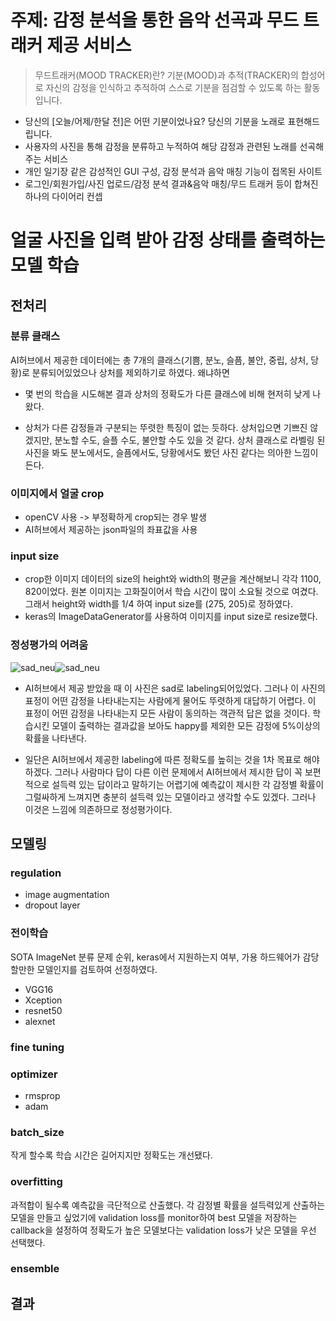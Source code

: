 # 주제: 감정 분석을 통한 음악 선곡과 무드 트래커 제공 서비스

> 무드트래커(MOOD TRACKER)란? 기분(MOOD)과 추적(TRACKER)의 합성어로 자신의 감정을 인식하고 추적하여 스스로 기분을 점검할 수 있도록 하는 활동입니다.

- 당신의 [오늘/어제/한달 전]은 어떤 기분이었나요? 당신의 기분을 노래로 표현해드립니다.
- 사용자의 사진을 통해 감정을 분류하고 누적하여 해당 감정과 관련된 노래를 선곡해주는 서비스
- 개인 일기장 같은 감성적인 GUI 구성, 감정 분석과 음악 매칭 기능이 접목된 사이트
- 로그인/회원가입/사진 업로드/감정 분석 결과&음악 매칭/무드 트래커 등이 합쳐진 하나의 다이어리 컨셉



# 얼굴 사진을 입력 받아 감정 상태를 출력하는 모델 학습

## 전처리

### 분류 클래스

AI허브에서 제공한 데이터에는 총 7개의 클래스(기쁨, 분노, 슬픔, 불안, 중립, 상처, 당황)로 분류되어있었으나 상처를 제외하기로 하였다. 왜냐하면

- 몇 번의 학습을 시도해본 결과 상처의 정확도가 다른 클래스에 비해 현저히 낮게 나왔다.

- 상처가 다른 감정들과 구분되는 뚜렷한 특징이 없는 듯하다. 상처입으면 기쁘진 않겠지만, 분노할 수도, 슬플 수도, 불안할 수도 있을 것 같다. 상처 클래스로 라벨링 된 사진을 봐도 분노에서도, 슬픔에서도, 당황에서도 봤던 사진 같다는 의아한 느낌이 든다.

### 이미지에서 얼굴 crop

- openCV 사용 -> 부정확하게 crop되는 경우 발생
- AI허브에서 제공하는 json파일의 좌표값을 사용

### input size

- crop한 이미지 데이터의 size의 height와 width의 평균을 계산해보니 각각 1100, 820이었다. 원본 이미지는 고화질이어서 학습 시간이 많이 소요될 것으로 여겼다. 그래서 height와 width를 1/4 하여 input size를 (275, 205)로 정하였다.
- keras의 ImageDataGenerator를 사용하여 이미지를 input size로 resize했다.

### 정성평가의 어려움

![sad_neu](C:\Users\USER\Final_Project\image\sad_neu.png)![sad_neu](C:\Users\USER\Final_Project\image\sad_new_result.png)

- AI허브에서 제공 받았을 때 이 사진은 sad로 labeling되어있었다. 그러나 이 사진의 표정이 어떤 감정을 나타내는지는 사람에게 물어도 뚜렷하게 대답하기 어렵다. 이 표정이 어떤 감정을 나타내는지 모든 사람이 동의하는 객관적 답은 없을 것이다. 학습시킨 모델이 출력하는 결과값을 보아도 happy를 제외한 모든 감정에 5%이상의 확률을 나타낸다.

- 일단은 AI허브에서 제공한 labeling에 따른 정확도를 높히는 것을 1차 목표로 해야하겠다. 그러나 사람마다 답이 다른 이런 문제에서 AI허브에서 제시한 답이 꼭 보편적으로 설득력 있는 답이라고 말하기는 어렵기에 예측값이 제시한 각 감정별 확률이 그럴싸하게 느껴지면 충분히 설득력 있는 모델이라고 생각할 수도 있겠다. 그러나 이것은 느낌에 의존하므로 정성평가이다.



## 모델링

### regulation

- image augmentation
- dropout layer

 ### 전이학습

SOTA ImageNet 분류 문제 순위, keras에서 지원하는지 여부, 가용 하드웨어가 감당할만한 모델인지를 검토하여 선정하였다.

- VGG16
- Xception
- resnet50
- alexnet

### fine tuning



### optimizer

- rmsprop
- adam

### batch_size

작게 할수록 학습 시간은 길어지지만 정확도는 개선됐다.

### overfitting

과적합이 될수록 예측값을 극단적으로 산출했다. 각 감정별 확률을 설득력있게 산출하는 모델을 만들고 싶었기에 validation loss를 monitor하여 best 모델을 저장하는 callback을 설정하여 정확도가 높은 모델보다는 validation loss가 낮은 모델을 우선 선택했다.

### ensemble



## 결과

